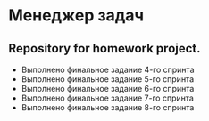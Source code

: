 # Менеджер задач
## Repository for homework project.
- Выполнено финальное задание 4-го спринта
- Выполнено финальное задание 5-го спринта
- Выполнено финальное задание 6-го спринта
- Выполнено финальное задание 7-го спринта
- Выполнено финальное задание 8-го спринта